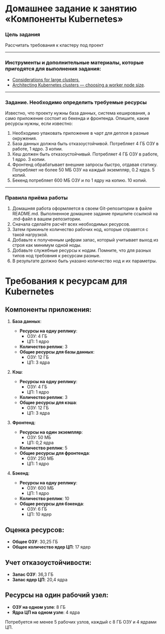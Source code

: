 # Домашнее задание к занятию «Компоненты Kubernetes»

### Цель задания

Рассчитать требования к кластеру под проект

------

### Инструменты и дополнительные материалы, которые пригодятся для выполнения задания:

- [Considerations for large clusters](https://kubernetes.io/docs/setup/best-practices/cluster-large/),
- [Architecting Kubernetes clusters — choosing a worker node size](https://learnk8s.io/kubernetes-node-size).

------

### Задание. Необходимо определить требуемые ресурсы
Известно, что проекту нужны база данных, система кеширования, а само приложение состоит из бекенда и фронтенда. Опишите, какие ресурсы нужны, если известно:

1. Необходимо упаковать приложение в чарт для деплоя в разные окружения. 
2. База данных должна быть отказоустойчивой. Потребляет 4 ГБ ОЗУ в работе, 1 ядро. 3 копии. 
3. Кеш должен быть отказоустойчивый. Потребляет 4 ГБ ОЗУ в работе, 1 ядро. 3 копии. 
4. Фронтенд обрабатывает внешние запросы быстро, отдавая статику. Потребляет не более 50 МБ ОЗУ на каждый экземпляр, 0.2 ядра. 5 копий. 
5. Бекенд потребляет 600 МБ ОЗУ и по 1 ядру на копию. 10 копий.

----

### Правила приёма работы

1. Домашняя работа оформляется в своем Git-репозитории в файле README.md. Выполненное домашнее задание пришлите ссылкой на .md-файл в вашем репозитории.
2. Сначала сделайте расчёт всех необходимых ресурсов.
3. Затем прикиньте количество рабочих нод, которые справятся с такой нагрузкой.
4. Добавьте к полученным цифрам запас, который учитывает выход из строя как минимум одной ноды. 
5. Добавьте служебные ресурсы к нодам. Помните, что для разных типов нод требовния к ресурсам разные. 
6. В результате должно быть указано количество нод и их параметры.

# Требования к ресурсам для Kubernetes

## Компоненты приложения:
1. **База данных**:
   - **Ресурсы на одну реплику**:
     - ОЗУ: 4 ГБ
     - ЦП: 1 ядро
   - **Количество реплик**: 3
   - **Общие ресурсы для базы данных**:
     - ОЗУ: 12 ГБ
     - ЦП: 3 ядра

2. **Кэш**:
   - **Ресурсы на одну реплику**:
     - ОЗУ: 4 ГБ
     - ЦП: 1 ядро
   - **Количество реплик**: 3
   - **Общие ресурсы для кэша**:
     - ОЗУ: 12 ГБ
     - ЦП: 3 ядра

3. **Фронтенд**:
   - **Ресурсы на один экземпляр**:
     - ОЗУ: 50 МБ
     - ЦП: 0,2 ядра
   - **Количество реплик**: 5
   - **Общие ресурсы для фронтенда**:
     - ОЗУ: 250 МБ
     - ЦП: 1 ядро

4. **Бэкенд**:
   - **Ресурсы на одну реплику**:
     - ОЗУ: 600 МБ
     - ЦП: 1 ядро
   - **Количество реплик**: 10
   - **Общие ресурсы для бэкенда**:
     - ОЗУ: 6 ГБ
     - ЦП: 10 ядер

## Оценка ресурсов:
- **Общее ОЗУ**: 30,25 ГБ
- **Общее количество ядер ЦП**: 17 ядер

## Учет отказоустойчивости:
- **Запас ОЗУ**: 36,3 ГБ
- **Запас ядер ЦП**: 20,4 ядра

## Ресурсы на один рабочий узел:
- **ОЗУ на одном узле**: 8 ГБ
- **Ядра ЦП на одном узле**: 4 ядра

Потребуется не менее 5 рабочих узлов, каждый с 8 ГБ ОЗУ и 4 ядрами ЦП.
